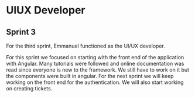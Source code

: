 # UIUX Developer
## Sprint 3

For the third sprint, Emmanuel functioned as the UI/UX developer.

For this sprint we focused on starting with the front end of the application with Angular. Many tutorials were followed and online documentation was read since everyone is new to the framework. We still have to work on it but the components were built in angular. For the next sprint we will keep working on the front end for the authentication. We will also start working on creating tickets.
